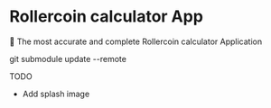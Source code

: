 # Rollercoin calculator App
🧮 The most accurate and complete Rollercoin calculator Application


git submodule update --remote

TODO
- Add splash image